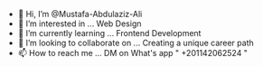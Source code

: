 - 👋 Hi, I’m @Mustafa-Abdulaziz-Ali
- 👀 I’m interested in ... Web Design
- 🌱 I’m currently learning ... Frontend Development 
- 💞️ I’m looking to collaborate on ... Creating a unique career path 
- 📫 How to reach me ... DM on What's app " +201142062524 "
